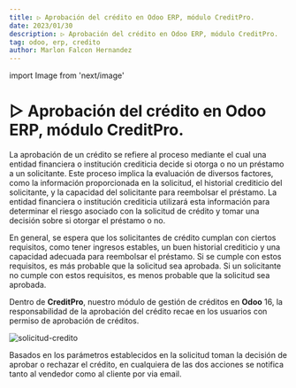 ```yaml
---
title: ▷ Aprobación del crédito en Odoo ERP, módulo CreditPro.
date: 2023/01/30
description: ▷ Aprobación del crédito en Odoo ERP, módulo CreditPro.
tag: odoo, erp, credito
author: Marlon Falcon Hernandez
---
```

import Image from 'next/image'

# ▷ Aprobación del crédito en Odoo ERP, módulo CreditPro.
La aprobación de un crédito se refiere al proceso mediante el cual una entidad financiera o institución crediticia decide si otorga o no un préstamo a un solicitante. Este proceso implica la evaluación de diversos factores, como la información proporcionada en la solicitud, el historial crediticio del solicitante, y la capacidad del solicitante para reembolsar el préstamo.
La entidad financiera o institución crediticia utilizará esta información para determinar el riesgo asociado con la solicitud de crédito y tomar una decisión sobre si otorgar el préstamo o no.

En general, se espera que los solicitantes de crédito cumplan con ciertos requisitos, como tener ingresos estables, un buen historial crediticio y una capacidad adecuada para reembolsar el préstamo. Si se cumple con estos requisitos, es más probable que la solicitud sea aprobada. Si un solicitante no cumple con estos requisitos, es menos probable que la solicitud sea aprobada.

Dentro de **CreditPro**, nuestro módulo de gestión de créditos en **Odoo** 16,  la responsabilidad de la aprobación del crédito recae en los usuarios con permiso de aprobación de créditos.

<Image
  src="/images/posts/aprobacion-credito.png"
  alt="solicitud-credito"
  width={773}
  height={381}
  priority
  className="next-image"
/>

Basados en los parámetros establecidos en la solicitud toman la decisión de aprobar o rechazar el crédito, en cualquiera de las dos acciones se notifica tanto al vendedor como al cliente por via email.
